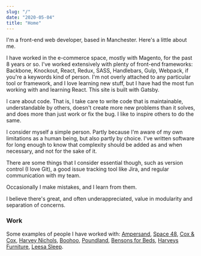 ```yaml
---
slug: "/"
date: "2020-05-04"
title: "Home"
---
```


I'm a front-end web developer, based in Manchester. Here's a little about me.

I have worked in the e-commerce space, mostly with Magento, for the past 8 years or so. I've worked extensively with plenty of front-end frameworks: Backbone, Knockout, React, Redux, SASS, Handlebars, Gulp, Webpack, if you're a keywords kind of person. I'm not overly attached to any particular tool or framework, and I love learning new stuff, but I have had the most fun working with and learning React. This site is built with Gatsby.

I care about code. That is, I take care to write code that is maintainable, understandable by others, doesn't create more new problems than it solves, and does more than just work or fix the bug. I like to inspire others to do the same.

I consider myself a simple person. Partly because I'm aware of my own limitations as a human being, but also partly by choice. I've written software for long enough to know that complexity should be added as and when necessary, and not for the sake of it.

There are some things that I consider essential though, such as version control (I love Git), a good issue tracking tool like Jira, and regular communication with my team.

Occasionally I make mistakes, and I learn from them.

I believe there's great, and often underappreciated, value in modularity and separation of concerns.

### Work

Some examples of people I have worked with: [Ampersand](https://ampersandcommerce.com/), [Space 48](https://www.space48.com/), [Cox & Cox](https://www.coxandcox.co.uk/), [Harvey Nichols](https://www.harveynichols.com/), [Boohoo](https://www.boohoo.com/), [Poundland](https://www.poundland.co.uk/), [Bensons for Beds](https://www.bensonsforbeds.co.uk/), [Harveys Furniture](https://www.harveysfurniture.co.uk/), [Leesa Sleep](https://www.leesa.com/).
